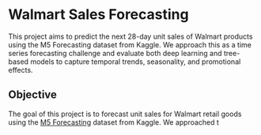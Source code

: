 # Walmart Sales Forecasting

This project aims to predict the next 28-day unit sales of Walmart products using the M5 Forecasting dataset from Kaggle. We approach this as a time series forecasting challenge and evaluate both deep learning and tree-based models to capture temporal trends, seasonality, and promotional effects.

## Objective

The goal of this project is to forecast unit sales for Walmart retail goods using the [M5 Forecasting](https://www.kaggle.com/competitions/m5-forecasting-accuracy) dataset from Kaggle. We approached t
